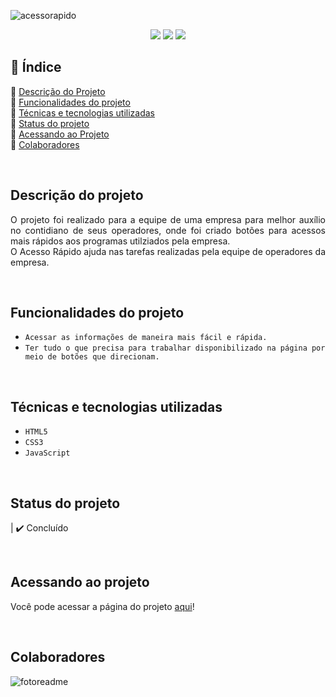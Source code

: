 ![acessorapido](https://user-images.githubusercontent.com/86852698/184986804-96fd82c5-b799-4bfb-a672-9d8a2e5b0102.jpg)



<p align="center">
  <img src="http://img.shields.io/static/v1?label=STATUS&message=not%20finished&color=yellow&style=for-the-badge"/>
  <img src="http://img.shields.io/static/v1?label=responsive&message=yes&color=GREEN&style=for-the-badge"/>
  <img src="http://img.shields.io/static/v1?label=future%20modifications&message=yes&color=GREEN&style=for-the-badge"/>
</p>


## 📎 Índice 
🔹 [Descrição do Projeto](#descrição-do-projeto)<br>
🔹 [Funcionalidades do projeto](#funcionalidades-do-projeto)<br>
🔹 [Técnicas e tecnologias utilizadas](#técnicas-e-tecnologias-utilizadas)<br>
🔹 [Status do projeto](#status-do-projeto)<br>
🔹 [Acessando ao Projeto](#acessando-ao-projeto)<br>
🔹 [Colaboradores](#colaboradores)<br>

<br>

## Descrição do projeto 
<p align="justify">
  O projeto foi realizado para a equipe de uma empresa para melhor auxílio no contidiano de seus operadores, onde foi criado botões para acessos mais rápidos aos programas utilziados pela empresa.
  <br>
O Acesso Rápido ajuda nas tarefas realizadas pela equipe de operadores da empresa.
</p>

<br>

##  Funcionalidades do projeto
- ``Acessar as informações de maneira mais fácil e rápida.``
- ``Ter tudo o que precisa para trabalhar disponibilizado na página por meio de botões que direcionam.``

<br>

## Técnicas e tecnologias utilizadas
- ``HTML5``
- ``CSS3``
- ``JavaScript``

<br>

## Status do projeto
| ✔️ Concluído

<br>

## Acessando ao projeto
Você pode acessar a página do projeto [aqui](https://acesso-rapido-amostra.vercel.app/)!

<br>

## Colaboradores
![fotoreadme](https://user-images.githubusercontent.com/86852698/182039502-6732fd18-962f-4ed8-8a9f-e5913ee1e0e3.jpg)

<br>

